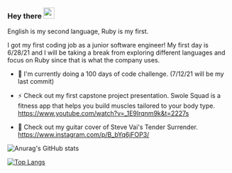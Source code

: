 ### Hey there <img src="https://media.giphy.com/media/hvRJCLFzcasrR4ia7z/giphy.gif" width="25px">

English is my second language, Ruby is my first. 

I got my first coding job as a junior software engineer! My first day is 6/28/21 and I will be taking a break from exploring different languages and focus on Ruby since that is what the company uses.  

- 📃 I'm currently doing a 100 days of code challenge. (7/12/21 will be my last commit)

- ⚡ Check out my first capstone project presentation. Swole Squad is a fitness app that helps you build muscles tailored to your body type.
https://www.youtube.com/watch?v=_1E9Irqnm9k&t=2227s

- 🎸 Check out my guitar cover of Steve Vai's Tender Surrender.
https://www.instagram.com/p/B_bYq6jFOP3/
 

<!--
**erictaelee/erictaelee** is a ✨ _special_ ✨ repository because its `README.md` (this file) appears on your GitHub profile.

Here are some ideas to get you started:

- 🔭 I’m currently working on ...
- 🌱 I’m currently learning ...
- 👯 I’m looking to collaborate on ...
- 🤔 I’m looking for help with ...
- 💬 Ask me about ...
- 📫 How to reach me: ...
- 😄 Pronouns: ...
- ⚡ Fun fact: ...
-->




![Anurag's GitHub stats](https://github-readme-stats.vercel.app/api?username=erictaelee&theme=vue&show_icons=true)



[![Top Langs](https://github-readme-stats.vercel.app/api/top-langs/?username=erictaelee&theme=vue)](https://github.com/anuraghazra/github-readme-stats)
